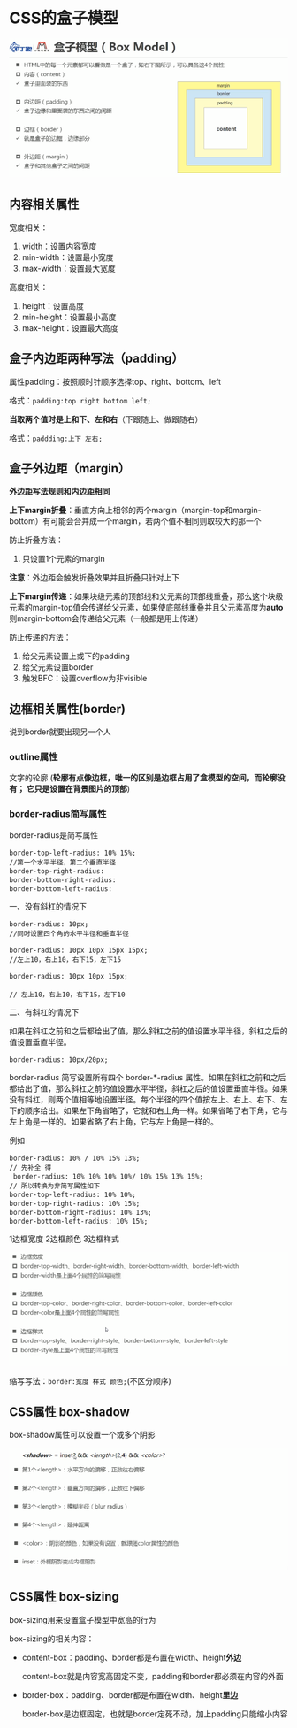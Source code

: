 # CSS的盒子模型

![QQ截图20210724155223](../../前端图片/css/QQ截图20210724155223.png)

## 内容相关属性

宽度相关：

1. width：设置内容宽度
2. min-width：设置最小宽度
3. max-width：设置最大宽度

高度相关：

1. height：设置高度
2. min-height：设置最小高度
3. max-height：设置最大高度

## 盒子内边距两种写法（padding）

属性padding：按照顺时针顺序选择top、right、bottom、left

格式：`padding:top right bottom left;`

**当取两个值时是上和下、左和右**（下跟随上、做跟随右）

格式：`paddding:上下 左右;`

## 盒子外边距（margin）

**外边距写法规则和内边距相同**

**上下margin折叠**：垂直方向上相邻的两个margin（margin-top和margin-bottom）有可能会合并成一个margin，若两个值不相同则取较大的那一个

防止折叠方法：

1. 只设置1个元素的margin

**注意**：外边距会触发折叠效果并且折叠只针对上下



**上下margin传递**：如果块级元素的顶部线和父元素的顶部线重叠，那么这个块级元素的margin-top值会传递给父元素，如果使底部线重叠并且父元素高度为**auto**则margin-bottom会传递给父元素（一般都是用上传递）

防止传递的方法：

1. 给父元素设置上或下的padding
2. 给父元素设置border
3. 触发BFC：设置overflow为非visible

## 边框相关属性(border)

说到border就要出现另一个人

### outline属性

文字的轮廓 (**轮廓有点像边框，唯一的区别是边框占用了盒模型的空间，而轮廓没有； 它只是设置在背景图片的顶部**)



### border-radius简写属性

border-radius是简写属性

```
border-top-left-radius: 10% 15%;
//第一个水平半径，第二个垂直半径
border-top-right-radius:
border-bottom-right-radius:
border-bottom-left-radius:
```

一、没有斜杠的情况下

```
border-radius: 10px; 
//同时设置四个角的水平半径和垂直半径
```

```
border-radius: 10px 10px 15px 15px;
//左上10，右上10，右下15，左下15
```



```
border-radius: 10px 10px 15px;

// 左上10，右上10，右下15，左下10
```







二、有斜杠的情况下

如果在斜杠之前和之后都给出了值，那么斜杠之前的值设置水平半径，斜杠之后的值设置垂直半径。

```
border-radius: 10px/20px;
```



 border-radius 简写设置所有四个 border-*-radius 属性。如果在斜杠之前和之后都给出了值，那么斜杠之前的值设置水平半径，斜杠之后的值设置垂直半径。如果没有斜杠，则两个值相等地设置半径。每个半径的四个值按左上、右上、右下、左下的顺序给出。如果左下角省略了，它就和右上角一样。如果省略了右下角，它与左上角是一样的。如果省略了右上角，它与左上角是一样的。

例如

```
border-radius: 10% / 10% 15% 13%;
// 先补全 得
 border-radius: 10% 10% 10% 10%/ 10% 15% 13% 15%;
// 所以转换为非简写属性如下
border-top-left-radius: 10% 10%;
border-top-right-radius: 10% 15%;
border-bottom-right-radius: 10% 13%;
border-bottom-left-radius: 10% 15%;
```



1边框宽度 2边框颜色 3边框样式

![QQ截图20210726163417](../../前端图片/css/QQ截图20210726163417.png)

缩写写法：`border:宽度 样式 颜色;`(不区分顺序)





## CSS属性 box-shadow

box-shadow属性可以设置一个或多个阴影

![QQ截图20210727094330](../../前端图片/css/QQ截图20210727094330.png)

## CSS属性 box-sizing

box-sizing用来设置盒子模型中宽高的行为

box-sizing的相关内容：

* content-box：padding、border都是布置在width、height**外边**

  content-box就是内容宽高固定不变，padding和border都必须在内容的外面

  

* border-box：padding、border都是布置在width、height**里边**

  border-box是边框固定，也就是border定死不动，加上padding只能缩小内容

